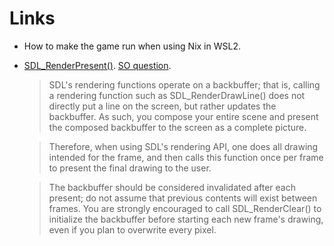 # Links

- How to make the game run when using Nix in WSL2.

- [SDL_RenderPresent()](https://wiki.libsdl.org/SDL2/SDL_RenderPresent). [SO question](https://stackoverflow.com/questions/63759688/sdl-renderpresent-implementation).

  > SDL's rendering functions operate on a backbuffer; that is, calling a rendering function such as SDL_RenderDrawLine() does not directly put a line on the screen, but rather updates the backbuffer. As such, you compose your entire scene and present the composed backbuffer to the screen as a complete picture.
  
  > Therefore, when using SDL's rendering API, one does all drawing intended for the frame, and then calls this function once per frame to present the final drawing to the user.
  
  > The backbuffer should be considered invalidated after each present; do not assume that previous contents will exist between frames. You are strongly encouraged to call SDL_RenderClear() to initialize the backbuffer before starting each new frame's drawing, even if you plan to overwrite every pixel.
  
